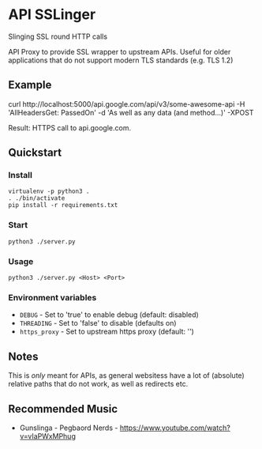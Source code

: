 

# API SSLinger

Slinging SSL round HTTP calls

API Proxy to provide SSL wrapper to upstream APIs. Useful for older applications that do not support modern TLS standards (e.g. TLS 1.2)


## Example

curl http://localhost:5000/api.google.com/api/v3/some-awesome-api -H 'AllHeadersGet: PassedOn' -d 'As well as any data (and method...)' -XPOST

Result: HTTPS call to api.google.com.


## Quickstart

### Install

    virtualenv -p python3 .
    . ./bin/activate
    pip install -r requirements.txt


### Start

    python3 ./server.py


### Usage

    python3 ./server.py <Host> <Port>


### Environment variables

* `DEBUG` - Set to 'true' to enable debug (default: disabled)
* `THREADING` - Set to 'false' to disable (defaults on)
* `https_proxy` - Set to upstream https proxy (default: '')


## Notes

This is _only_ meant for APIs, as general websitess have a lot of (absolute) relative paths that do not work, as well as redirects etc.


## Recommended Music

* Gunslinga - Pegbaord Nerds - https://www.youtube.com/watch?v=vIaPWxMPhug

